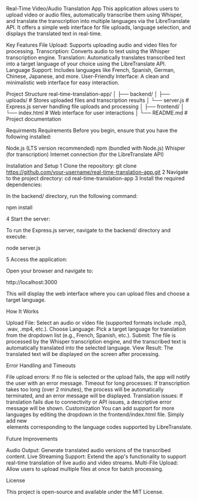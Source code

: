 Real-Time Video/Audio Translation App
This application allows users to upload video or audio files, automatically transcribe them using Whisper, and translate the transcription into multiple languages via the LibreTranslate API. It offers a simple web interface for file uploads, language selection, and displays the translated text in real-time.

Key Features
File Upload: Supports uploading audio and video files for processing.
Transcription: Converts audio to text using the Whisper transcription engine.
Translation: Automatically translates transcribed text into a target language of your choice using the LibreTranslate API.
Language Support: Includes languages like French, Spanish, German, Chinese, Japanese, and more.
User-Friendly Interface: A clean and minimalistic web interface for easy interaction.

Project Structure
real-time-translation-app/
│
├── backend/
│   ├── uploads/           # Stores uploaded files and transcription results
│   └── server.js          # Express.js server handling file uploads and processing
│
├── frontend/
│   └── index.html         # Web interface for user interactions
│
└── README.md              # Project documentation

Requirments
Requirements
Before you begin, ensure that you have the following installed:

Node.js (LTS version recommended)
npm (bundled with Node.js)
Whisper (for transcription)
Internet connection (for the LibreTranslate API)

Installation and Setup
1 Clone the repository: git clone https://github.com/your-username/real-time-translation-app.git
2 Navigate to the project directory: cd real-time-translation-app
3 Install the required dependencies:

In the backend/ directory, run the following command:

npm install

4 Start the server:

To run the Express.js server, navigate to the backend/ directory and execute: 

node server.js

5 Access the application:

Open your browser and navigate to: 

http://localhost:3000

This will display the web interface where you can upload files and choose a target language.

How It Works

Upload File: Select an audio or video file (supported formats include .mp3, .wav, .mp4, etc.).
Choose Language: Pick a target language for translation from the dropdown list (e.g., French, Spanish, etc.).
Submit: The file is processed by the Whisper transcription engine, and the transcribed text is automatically translated into the selected language.
View Result: The translated text will be displayed on the screen after processing.


Error Handling and Timeouts

File upload errors: If no file is selected or the upload fails, the app will notify the user with an error message.
Timeout for long processes: If transcription takes too long (over 2 minutes), the process will be automatically terminated, and an error message will be displayed.
Translation issues: If translation fails due to connectivity or API issues, a descriptive error message will be shown.
Customization
You can add support for more languages by editing the dropdown in the frontend/index.html file. Simply add new <option> elements corresponding to the language codes supported by LibreTranslate.

Future Improvements

Audio Output: Generate translated audio versions of the transcribed content.
Live Streaming Support: Extend the app's functionality to support real-time translation of live audio and video streams.
Multi-File Upload: Allow users to upload multiple files at once for batch processing.

License

This project is open-source and available under the MIT License.
